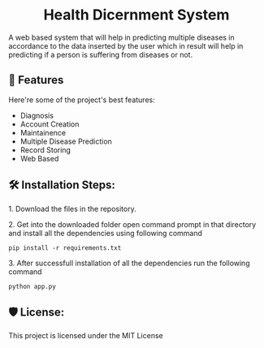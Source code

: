 <h1 align="center" id="title">Health Dicernment System</h1>

<p id="description">A web based system that will help in predicting multiple diseases in accordance to the data inserted by the user which in result will help in predicting if a person is suffering from diseases or not.</p>

  
  
<h2>🧐 Features</h2>

Here're some of the project's best features:

*   Diagnosis
*   Account Creation
*   Maintainence
*   Multiple Disease Prediction
*   Record Storing
*   Web Based

<h2>🛠️ Installation Steps:</h2>

<p>1. Download the files in the repository.</p>

<p>2. Get into the downloaded folder open command prompt in that directory and install all the dependencies using following command</p>

```
pip install -r requirements.txt
```

<p>3. After successfull installation of all the dependencies run the following command</p>

```
python app.py
```

<h2>🛡️ License:</h2>

This project is licensed under the MIT License
